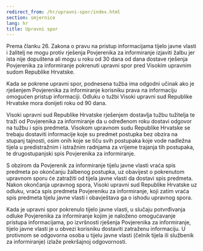 ```yaml
---
redirect_from: /hr/upravni-spor/index.html
section: smjernice
lang: hr
title: Upravni spor
---
```


Prema članku 26. Zakona o pravu na pristup informacijama tijelo javne vlasti i žalitelj ne mogu protiv rješenja Povjerenika za informiranje izjaviti žalbu jer ista nije dopuštena ali mogu u roku od 30 dana od dana dostave rješenja Povjerenika za informiranje pokrenuti upravni spor pred Visokim upravnim sudom Republike Hrvatske.

Kada se pokrene upravni spor, podnesena tužba ima odgodni učinak ako je rješenjem Povjerenika za informiranje korisniku prava na informaciju omogućen pristup informaciji. Odluku o tužbi Visoki upravni sud Republike Hrvatske mora donijeti roku od 90 dana.

Visoki upravni sud Republike Hrvatske rješenjem dostavlja tužbu tužitelja te traži od Povjerenika za informiranje da u određenom roku dostavi odgovor na tužbu i spis predmeta. Visokom upravnom sudu Republike Hrvatske se trebaju dostaviti informacije koje su predmet postupka bez obzira na stupanj tajnosti, osim onih koje se tiču svih postupaka koje vode nadležna tijela u predistražnim i istražnim radnjama za vrijeme trajanja tih postupaka, te drugostupanjski spis Povjerenika za informiranje.

S obzirom da Povjerenik za informiranje tijelu javne vlasti vraća spis predmeta po okončanju žalbenog postupka, uz obavijest o pokrenutom upravnom sporu će zatražiti od tijela javne vlasti da dostavi spis predmeta. Nakon okončanja upravnog spora, Visoki upravni sud Republike Hrvatske uz odluku, vraća spis predmeta Povjereniku za informiranje, koji zatim vraća spis predmeta tijelu javne vlasti i obavještava ga o ishodu upravnog spora.

Kada je upravni spor pokrenulo tijelo javne vlasti, u slučaju potvrđivanja odluke Povjerenika za informiranje kojim je naloženo omogućavanje pristupa informacijama, po izvršnosti rješenja Povjerenika za informiranje, tijelo javne vlasti je u obvezi korisniku dostaviti zatraženu informaciju. U protivnom se odgovorna osoba u tijelu javne vlasti (čelnik tijela ili službenik za informiranje) izlaže prekršajnoj odgovornosti.